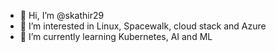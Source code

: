 - 👋 Hi, I’m @skathir29
- 👀 I’m interested in Linux, Spacewalk, cloud stack and Azure
- 🌱 I’m currently learning Kubernetes, AI and ML


<!---
skathir29/skathir29 is a ✨ special ✨ repository because its `README.md` (this file) appears on your GitHub profile.
You can click the Preview link to take a look at your changes.
--->
